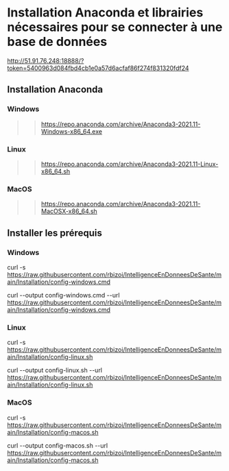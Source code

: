 # Installation Anaconda et librairies nécessaires pour se connecter à une base de données

http://51.91.76.248:18888/?token=5400963d084fbd4cb1e0a57d6acfaf86f274f831320fdf24

## Installation Anaconda
### Windows
>> https://repo.anaconda.com/archive/Anaconda3-2021.11-Windows-x86_64.exe

### Linux
>> https://repo.anaconda.com/archive/Anaconda3-2021.11-Linux-x86_64.sh

### MacOS
>> https://repo.anaconda.com/archive/Anaconda3-2021.11-MacOSX-x86_64.sh

## Installer les prérequis
### Windows
curl -s https://raw.githubusercontent.com/rbizoi/IntelligenceEnDonneesDeSante/main/Installation/config-windows.cmd

curl --output config-windows.cmd --url https://raw.githubusercontent.com/rbizoi/IntelligenceEnDonneesDeSante/main/Installation/config-windows.cmd

### Linux
curl -s https://raw.githubusercontent.com/rbizoi/IntelligenceEnDonneesDeSante/main/Installation/config-linux.sh

curl --output config-linux.sh --url https://raw.githubusercontent.com/rbizoi/IntelligenceEnDonneesDeSante/main/Installation/config-linux.sh

### MacOS
curl -s https://raw.githubusercontent.com/rbizoi/IntelligenceEnDonneesDeSante/main/Installation/config-macos.sh

curl --output config-macos.sh --url https://raw.githubusercontent.com/rbizoi/IntelligenceEnDonneesDeSante/main/Installation/config-macos.sh
